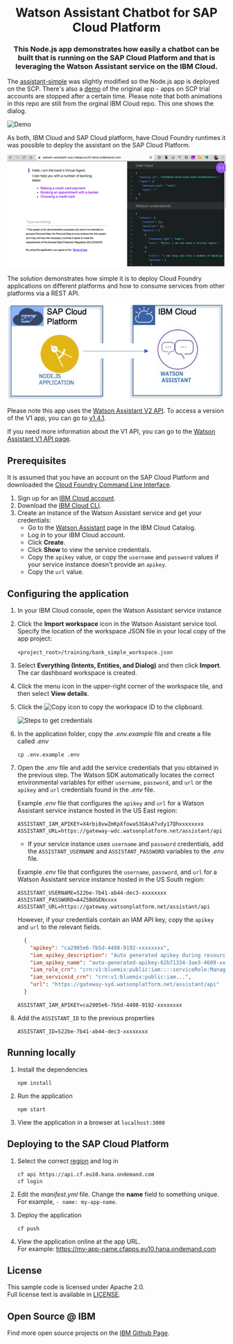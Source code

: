 <h1 align="center" style="border-bottom: none;"> Watson Assistant Chatbot for SAP Cloud Platform</h1>
<h3 align="center">This Node.js app demonstrates how easily a chatbot can be built that is running on the SAP Cloud Platform and that is leveraging the Watson Assistant service on the IBM Cloud.</h3>

The [assistant-simple](https://github.com/watson-developer-cloud/assistant-simple) was slightly modified so the Node.js app is deployed on the SCP. There's also a [demo][demo_url] of the original app - apps on SCP trial accounts are stopped after a certain time. Please note that both animations in this repo are still from the orginal IBM Cloud repo. This one shows the dialog.

![Demo](readme_images/demo.gif)

As both, IBM Cloud and SAP Cloud platform, have Cloud Foundry runtimes it was possible to deploy the assistant on the SAP Cloud Platform.

![Assistant on SAP Cloud Platform](readme_images/bank-assistant.jpg)

The solution demonstrates how simple it is to deploy Cloud Foundry applications on different platforms and how to consume services from other platforms via a REST API.

![architecture](readme_images/architecture.jpg)

Please note this app uses the [Watson Assistant V2 API](https://cloud.ibm.com/apidocs/assistant-v2#introduction). To access a version of the V1 app, you can go to [v1.4.1](https://github.com/watson-developer-cloud/assistant-simple/releases/tag/v1.4.1).

If you need more information about the V1 API, you can go to the [Watson Assistant V1 API page](https://cloud.ibm.com/apidocs/assistant#introduction).


## Prerequisites

It is assumed that you have an account on the SAP Cloud Platform and downloaded the [Cloud Foundry Command Line Interface](https://developers.sap.com/tutorials/cp-cf-download-cli.html).

1. Sign up for an [IBM Cloud account](https://cloud.ibm.com/registration/).
1. Download the [IBM Cloud CLI](https://cloud.ibm.com/docs/cli/index.html#overview).
1. Create an instance of the Watson Assistant service and get your credentials:
    - Go to the [Watson Assistant](https://cloud.ibm.com/catalog/services/conversation) page in the IBM Cloud Catalog.
    - Log in to your IBM Cloud account.
    - Click **Create**.
    - Click **Show** to view the service credentials.
    - Copy the `apikey` value, or copy the `username` and `password` values if your service instance doesn't provide an `apikey`.
    - Copy the `url` value.

## Configuring the application

1. In your IBM Cloud console, open the Watson Assistant service instance

2. Click the **Import workspace** icon in the Watson Assistant service tool. Specify the location of the workspace JSON file in your local copy of the app project:

    `<project_root>/training/bank_simple_workspace.json`

3. Select **Everything (Intents, Entities, and Dialog)** and then click **Import**. The car dashboard workspace is created.

4. Click the menu icon in the upper-right corner of the workspace tile, and then select **View details**.

5. Click the ![Copy](readme_images/copy_icon.png) icon to copy the workspace ID to the clipboard.

    ![Steps to get credentials](readme_images/assistant-simple.gif)

6. In the application folder, copy the *.env.example* file and create a file called *.env*

    ```
    cp .env.example .env
    ```

7. Open the *.env* file and add the service credentials that you obtained in the previous step. The Watson SDK automatically locates the correct environmental variables for either `username`, `password`, and `url` or the `apikey` and `url` credentials found in the *.env* file.

    Example *.env* file that configures the `apikey` and `url` for a Watson Assistant service instance hosted in the US East region:

    ```
    ASSISTANT_IAM_APIKEY=X4rbi8vwZmKpXfowaS3GAsA7vdy17Qhxxxxxxxx
    ASSISTANT_URL=https://gateway-wdc.watsonplatform.net/assistant/api
    ```

    - If your service instance uses `username` and `password` credentials, add the `ASSISTANT_USERNAME` and `ASSISTANT_PASSWORD` variables to the *.env* file.

    Example *.env* file that configures the `username`, `password`, and `url` for a Watson Assistant service instance hosted in the US South region:

    ```
    ASSISTANT_USERNAME=522be-7b41-ab44-dec3-xxxxxxxx
    ASSISTANT_PASSWORD=A4Z5BdGENxxxx
    ASSISTANT_URL=https://gateway.watsonplatform.net/assistant/api
    ```
    However, if your credentials contain an IAM API key, copy the `apikey` and `url` to the relevant fields.
    ```JSON
      {
        "apikey": "ca2905e6-7b5d-4408-9192-xxxxxxxx",
        "iam_apikey_description": "Auto generated apikey during resource-key ...",
        "iam_apikey_name": "auto-generated-apikey-62b71334-3ae3-4609-xxxxxxxx",
        "iam_role_crn": "crn:v1:bluemix:public:iam::::serviceRole:Manager",
        "iam_serviceid_crn": "crn:v1:bluemix:public:iam...",
        "url": "https://gateway-syd.watsonplatform.net/assistant/api"
      }
    ```
    ```
    ASSISTANT_IAM_APIKEY=ca2905e6-7b5d-4408-9192-xxxxxxxx
    ```

8. Add the `ASSISTANT_ID` to the previous properties

    ```
    ASSISTANT_ID=522be-7b41-ab44-dec3-xxxxxxxx
    ```

## Running locally

1. Install the dependencies

    ```
    npm install
    ```

1. Run the application

    ```
    npm start
    ```

1. View the application in a browser at `localhost:3000`

## Deploying to the SAP Cloud Platform

1. Select the correct [region](https://developers.sap.com/tutorials/cp-cf-download-cli.html) and log in
    ```
    cf api https://api.cf.eu10.hana.ondemand.com
    cf login
    ```
1. Edit the *manifest.yml* file. Change the **name** field to something unique.  
  For example, `- name: my-app-name`.
1. Deploy the application

    ```
    cf push
    ```

1. View the application online at the app URL.  
For example: https://my-app-name.cfapps.eu10.hana.ondemand.com


## License

This sample code is licensed under Apache 2.0.  
Full license text is available in [LICENSE](LICENSE).

## Open Source @ IBM

Find more open source projects on the
[IBM Github Page](http://ibm.github.io/).


[demo_url]: https://assistant-simple.ng.bluemix.net/
[Watson Assistant doc_intents]: https://cloud.ibm.com/docs/services/conversation/intents-entities.html#planning-your-entities
[Watson Assistant docs]: https://cloud.ibm.com/docs/services/assistant/index.html#index
[Watson Assistant docs_landing]: (https://cloud.ibm.com/docs/services/assistant/index.html#index)
[node_link]: (http://nodejs.org/)
[npm_link]: (https://www.npmjs.com/)
[sign_up]: https://cloud.ibm.com/registration
